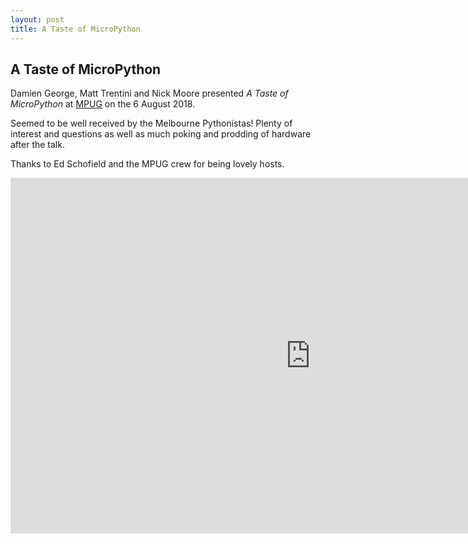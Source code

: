 ```yaml
---
layout: post
title: A Taste of MicroPython
---
```


## A Taste of MicroPython
Damien George, Matt Trentini and Nick Moore presented _A Taste of MicroPython_ at [MPUG](https://wiki.python.org/moin/MelbournePUG) on the 6 August 2018. 

Seemed to be well received by the Melbourne Pythonistas! Plenty of interest and questions as well as much poking and prodding of hardware after the talk. 

Thanks to Ed Schofield and the MPUG crew for being lovely hosts.

<iframe width="960" height="569" src="https://www.youtube.com/embed/eIo5OLSGESo" frameborder="0" allow="autoplay; encrypted-media" allowfullscreen></iframe>
